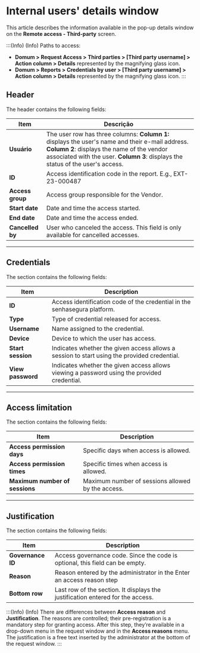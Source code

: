 # Internal users' details window

This article describes the information available in the pop-up details window on the **Remote access - Third-party** screen.

<!-- Fix callout -->
:::(Info) (Info)
Paths to access:

- **Domum > Request Access > Third parties > [Third party username] > Action column > Details** represented by the magnifying glass icon.
- **Domum > Reports > Credentials by user > [Third party username] > Action column > Details** represented by the magnifying glass icon.
:::

## Header

The header contains the following fields:

| Item | Descrição |
| --- | --- |
| **Usuário** | The user row has three columns: **Column 1:** displays the user's name and their e-mail address. **Column 2**: displays the name of the vendor associated with the user. **Column 3**: displays the status of the user's access.|
| **ID** | Access identification code in the report. E.g., EXT-23-000487 |
| **Access group** | Access group responsible for the Vendor. |
| **Start date** | Date and time the access started. |
| **End date** | Date and time the access ended. |
| **Cancelled by** | User who canceled the access. This field is only available for cancelled accesses. |

---

## Credentials

The section contains the following fields:

| Item | Description |
| --- | --- |
| **ID** | Access identification code of the credential in the senhasegura platform. |
| **Type** | Type of credential released for access. |
| **Username** | Name assigned to the credential. |
| **Device** | Device to which the user has access. |
| **Start session** | Indicates whether the given access allows a session to start using the provided credential. |
| **View password** | Indicates whether the given access allows viewing a password using the provided credential. |

---

## Access limitation

The section contains the following fields:

| Item | Description |
| --- | --- |
| **Access permission days** | Specific days when access is allowed. |
| **Access permission times** | Specific times when access is allowed. |
| **Maximum number of sessions** | Maximum number of sessions allowed by the access. |

---

## Justification

The section contains the following fields:

| Item | Description |
| --- | --- |
| **Governance ID** | Access governance code. Since the code is optional, this field can be empty. |
| **Reason** | Reason entered by the administrator in the Enter an access reason step |
| **Bottom row** | Last row of the section. It displays the justification entered for the access. |

<!-- Fix callout -->
:::(Info) (Info)
There are differences between **Access reason** and **Justification**. The reasons are controlled; their pre-registration is a mandatory step for granting access. After this step, they’re available in a drop-down menu in the request window and in the **Access reasons** menu. The justification is a free text inserted by the administrator at the bottom of the request window.
:::
